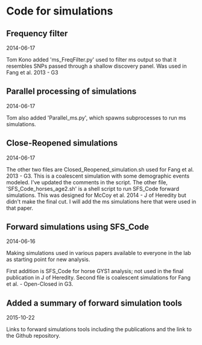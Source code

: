 # Code for simulations

## Frequency filter
2014-06-17

Tom Kono added 'ms_FreqFilter.py' used to filter ms output so that it resembles SNPs passed through a shallow discovery panel.
Was used in Fang et al. 2013 - G3

## Parallel processing of simulations
2014-06-17

Tom also added 'Parallel_ms.py', which spawns subprocesses to run ms simulations.

## Close-Reopened simulations
2014-06-17

The other two files are Closed_Reopened_simulation.sh used for Fang et al. 2013 - G3. This is a coalescent simulation
with some demographic events modeled. I've updated the comments in the script. The other file, 'SFS_Code_horses_age2.sh' is 
a shell script to run SFS_Code forward simulations. This was designed for McCoy et al. 2014 - J of Heredity but didn't make
the final cut. I will add the ms simulations here that were used in that paper.

## Forward simulations using SFS_Code
2014-06-16

Making simulations used in various papers available to everyone in the lab as starting point for new analysis.

First addition is SFS_Code for horse GYS1 analysis; not used in the final publication in J of Heredity.
Second file is coalescent simulations for Fang et al. - Open-Closed in G3.

## Added a summary of forward simulation tools
2015-10-22

Links to forward simulations tools including the publications and the link to the Github repository. 

